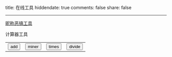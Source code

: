 title: 在线工具
hiddendate: true
comments: false
share: false


---


[昵称恶搞工具](./nickutil.html)




计算器工具



<table>  
    <tr>  
      <td><input type="button" value="add"     onclick="setOp('+', 'add');"/></td>  
      <td><input type="button" value="miner"  onclick="setOp('-', 'miner');"/></td>  
      <td><input type="button" value="times"  onclick="setOp('*', 'times');"/></td>  
      <td><input type="button" value="divide" onclick="setOp('/', 'divide');"/></td>  
    </tr>  
</table>  
<table id="tb_calc" style="display:none;">  
     <tr>  
        <td> <input id="x" type="text" style="width:100px" value="" name="x" /></td>  
        <td> <lable id="op"  name="op"></lable> </td>  
        <td> <input id="y" type="text" style="width:100px" value="" name="y" /> </td>  
        <td> <input id="opTips" type="button" value="" onclick="calc();"/> </td>  
        <td> <lable id="z" name="z"></lable> </td>  
    </tr>  
</table>  
